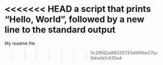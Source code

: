 <<<<<<< HEAD
a script that prints “Hello, World”, followed by a new line to the standard output
=======
My readme file
>>>>>>> 5c29562a86033737af4f6be27bc9dcefa1c635a4

